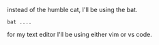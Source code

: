 instead of the humble cat, I'll be using the bat. 

```
bat ....
``` 


for my text editor I'll be using either vim or vs code. 
